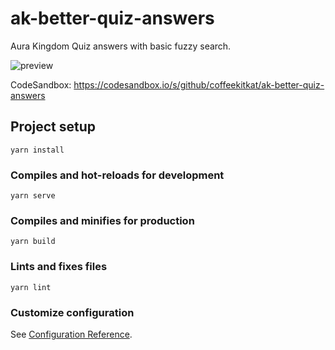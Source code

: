 # ak-better-quiz-answers

Aura Kingdom Quiz answers with basic fuzzy search.

![preview](https://user-images.githubusercontent.com/82024111/167463271-3b81f770-a8c7-4094-b888-00fc8f5e3a91.gif)


CodeSandbox: https://codesandbox.io/s/github/coffeekitkat/ak-better-quiz-answers

## Project setup

```
yarn install
```

### Compiles and hot-reloads for development

```
yarn serve
```

### Compiles and minifies for production

```
yarn build
```

### Lints and fixes files

```
yarn lint
```

### Customize configuration

See [Configuration Reference](https://cli.vuejs.org/config/).
